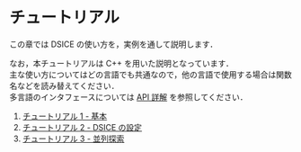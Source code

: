 # チュートリアル

この章では DSICE の使い方を，実例を通して説明します．

なお，本チュートリアルは C++ を用いた説明となっています．  
主な使い方についてはどの言語でも共通なので，他の言語で使用する場合は関数名などを読み替えてください．  
多言語のインタフェースについては [API 詳解](../dsice_api/dsice_api.md) を参照してください．

1. [チュートリアル 1 - 基本](tutorial1/tutorial1_cpp.md)
2. [チュートリアル 2 - DSICE の設定](tutorial2/tutorial2_cpp.md)
3. [チュートリアル 3 - 並列探索](tutorial3/tutorial3_cpp.md)
